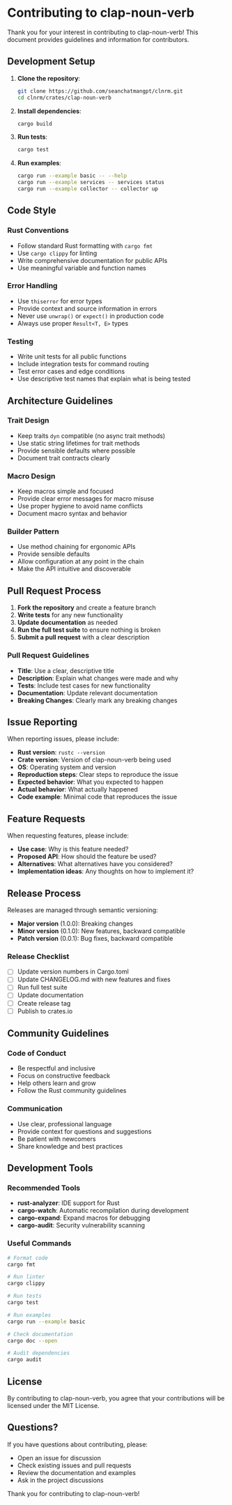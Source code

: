 # Contributing to clap-noun-verb

Thank you for your interest in contributing to clap-noun-verb! This document provides guidelines and information for contributors.

## Development Setup

1. **Clone the repository**:
   ```bash
   git clone https://github.com/seanchatmangpt/clnrm.git
   cd clnrm/crates/clap-noun-verb
   ```

2. **Install dependencies**:
   ```bash
   cargo build
   ```

3. **Run tests**:
   ```bash
   cargo test
   ```

4. **Run examples**:
   ```bash
   cargo run --example basic -- --help
   cargo run --example services -- services status
   cargo run --example collector -- collector up
   ```

## Code Style

### Rust Conventions

- Follow standard Rust formatting with `cargo fmt`
- Use `cargo clippy` for linting
- Write comprehensive documentation for public APIs
- Use meaningful variable and function names

### Error Handling

- Use `thiserror` for error types
- Provide context and source information in errors
- Never use `unwrap()` or `expect()` in production code
- Always use proper `Result<T, E>` types

### Testing

- Write unit tests for all public functions
- Include integration tests for command routing
- Test error cases and edge conditions
- Use descriptive test names that explain what is being tested

## Architecture Guidelines

### Trait Design

- Keep traits `dyn` compatible (no async trait methods)
- Use static string lifetimes for trait methods
- Provide sensible defaults where possible
- Document trait contracts clearly

### Macro Design

- Keep macros simple and focused
- Provide clear error messages for macro misuse
- Use proper hygiene to avoid name conflicts
- Document macro syntax and behavior

### Builder Pattern

- Use method chaining for ergonomic APIs
- Provide sensible defaults
- Allow configuration at any point in the chain
- Make the API intuitive and discoverable

## Pull Request Process

1. **Fork the repository** and create a feature branch
2. **Write tests** for any new functionality
3. **Update documentation** as needed
4. **Run the full test suite** to ensure nothing is broken
5. **Submit a pull request** with a clear description

### Pull Request Guidelines

- **Title**: Use a clear, descriptive title
- **Description**: Explain what changes were made and why
- **Tests**: Include test cases for new functionality
- **Documentation**: Update relevant documentation
- **Breaking Changes**: Clearly mark any breaking changes

## Issue Reporting

When reporting issues, please include:

- **Rust version**: `rustc --version`
- **Crate version**: Version of clap-noun-verb being used
- **OS**: Operating system and version
- **Reproduction steps**: Clear steps to reproduce the issue
- **Expected behavior**: What you expected to happen
- **Actual behavior**: What actually happened
- **Code example**: Minimal code that reproduces the issue

## Feature Requests

When requesting features, please include:

- **Use case**: Why is this feature needed?
- **Proposed API**: How should the feature be used?
- **Alternatives**: What alternatives have you considered?
- **Implementation ideas**: Any thoughts on how to implement it?

## Release Process

Releases are managed through semantic versioning:

- **Major version** (1.0.0): Breaking changes
- **Minor version** (0.1.0): New features, backward compatible
- **Patch version** (0.0.1): Bug fixes, backward compatible

### Release Checklist

- [ ] Update version numbers in Cargo.toml
- [ ] Update CHANGELOG.md with new features and fixes
- [ ] Run full test suite
- [ ] Update documentation
- [ ] Create release tag
- [ ] Publish to crates.io

## Community Guidelines

### Code of Conduct

- Be respectful and inclusive
- Focus on constructive feedback
- Help others learn and grow
- Follow the Rust community guidelines

### Communication

- Use clear, professional language
- Provide context for questions and suggestions
- Be patient with newcomers
- Share knowledge and best practices

## Development Tools

### Recommended Tools

- **rust-analyzer**: IDE support for Rust
- **cargo-watch**: Automatic recompilation during development
- **cargo-expand**: Expand macros for debugging
- **cargo-audit**: Security vulnerability scanning

### Useful Commands

```bash
# Format code
cargo fmt

# Run linter
cargo clippy

# Run tests
cargo test

# Run examples
cargo run --example basic

# Check documentation
cargo doc --open

# Audit dependencies
cargo audit
```

## License

By contributing to clap-noun-verb, you agree that your contributions will be licensed under the MIT License.

## Questions?

If you have questions about contributing, please:

- Open an issue for discussion
- Check existing issues and pull requests
- Review the documentation and examples
- Ask in the project discussions

Thank you for contributing to clap-noun-verb!
